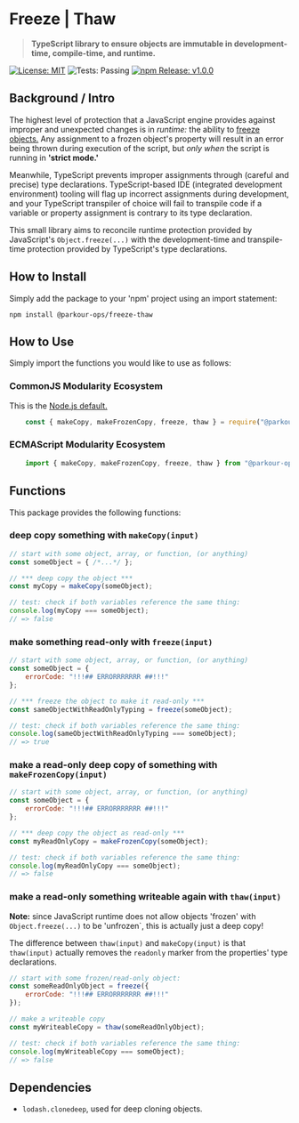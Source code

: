 # Freeze | Thaw

> **TypeScript library to ensure objects are immutable in development-time, compile-time, and runtime.**

[![License: MIT](https://badgen.net/github/license/micromatch/micromatch)](https://opensource.org/licenses/MIT)
![Tests: Passing](https://badgen.net/badge/tests/passing/green)
[![npm Release: v1.0.0](https://badgen.net/badge/release/v1.0.0/blue?icon=npm)](https://www.npmjs.com/package/@parkour-ops/freeze-thaw)

## Background / Intro

The highest level of protection that a JavaScript engine provides against improper and unexpected changes is in *runtime:* the ability to [freeze objects.](https://developer.mozilla.org/en-US/docs/Web/JavaScript/Reference/Global_Objects/Object/freeze) Any assignment to a frozen object's property will result in an error being thrown during execution of the script, but *only when* the script is running in __'strict mode.'__

Meanwhile, TypeScript prevents improper assignments through (careful and precise) type declarations. TypeScript-based IDE (integrated development environment) tooling will flag up incorrect assignments during development, and your TypeScript transpiler of choice will fail to transpile code if a variable or property assignment is contrary to its type declaration.

This small library aims to reconcile runtime protection provided by JavaScript's `Object.freeze(...)` with the development-time and transpile-time protection provided by TypeScript's type declarations.

## How to Install

Simply add the package to your 'npm' project using an import statement:

`npm install @parkour-ops/freeze-thaw`

## How to Use

Simply import the functions you would like to use as follows:

### CommonJS Modularity Ecosystem

This is the [Node.js default.](https://nodejs.org/api/esm.html#enabling)

```js
    const { makeCopy, makeFrozenCopy, freeze, thaw } = require("@parkour-ops/freeze-thaw");
```

### ECMAScript Modularity Ecosystem

```js
    import { makeCopy, makeFrozenCopy, freeze, thaw } from "@parkour-ops/freeze-thaw";
```

## Functions

This package provides the following functions:

### deep copy something with `makeCopy(input)`

```js
// start with some object, array, or function, (or anything)
const someObject = { /*...*/ };

// *** deep copy the object ***
const myCopy = makeCopy(someObject);

// test: check if both variables reference the same thing:
console.log(myCopy === someObject);
// => false
```

### make something read-only with `freeze(input)`

```js
// start with some object, array, or function, (or anything)
const someObject = { 
    errorCode: "!!!## ERRORRRRRRR ##!!!" 
};

// *** freeze the object to make it read-only ***
const sameObjectWithReadOnlyTyping = freeze(someObject);

// test: check if both variables reference the same thing:
console.log(sameObjectWithReadOnlyTyping === someObject);
// => true
```

### make a read-only deep copy of something with `makeFrozenCopy(input)`

```js
// start with some object, array, or function, (or anything)
const someObject = { 
    errorCode: "!!!## ERRORRRRRRR ##!!!" 
};

// *** deep copy the object as read-only ***
const myReadOnlyCopy = makeFrozenCopy(someObject);

// test: check if both variables reference the same thing:
console.log(myReadOnlyCopy === someObject);
// => false
```

### make a read-only something writeable again with `thaw(input)`

**Note:** since JavaScript runtime does not allow objects 'frozen' with `Object.freeze(...)` to be 'unfrozen`, this is actually just a deep copy!

The difference between `thaw(input)` and `makeCopy(input)` is that `thaw(input)` actually removes the `readonly` marker from the properties' type declarations.

```js
// start with some frozen/read-only object:
const someReadOnlyObject = freeze({ 
    errorCode: "!!!## ERRORRRRRRR ##!!!" 
});

// make a writeable copy
const myWriteableCopy = thaw(someReadOnlyObject);

// test: check if both variables reference the same thing:
console.log(myWriteableCopy === someObject);
// => false
```

## Dependencies

* `lodash.clonedeep`, used for deep cloning objects.
